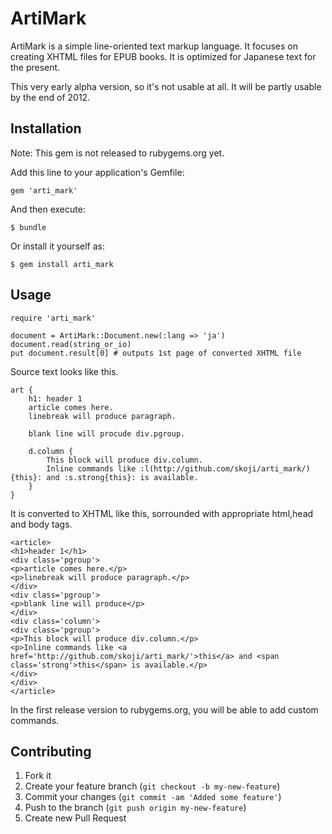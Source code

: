 # ArtiMark

ArtiMark is a simple line-oriented text markup language. It focuses on creating XHTML files for EPUB books.
It is optimized for Japanese text for the present. 

This very early alpha version, so it's not usable at all.
It will be partly usable by the end of 2012.

## Installation

Note: This gem is not released to rubygems.org yet.

Add this line to your application's Gemfile:

    gem 'arti_mark'

And then execute:

    $ bundle

Or install it yourself as:

    $ gem install arti_mark

## Usage

    require 'arti_mark'

    document = ArtiMark::Document.new(:lang => 'ja')
    document.read(string_or_io)
    put document.result[0] # outputs 1st page of converted XHTML file

Source text looks like this. 

    art {
        h1: header 1
        article comes here.
        linebreak will produce paragraph.

        blank line will procude div.pgroup.

        d.column {
            This block will produce div.column.
            Inline commands like :l(http://github.com/skoji/arti_mark/){this}: and :s.strong{this}: is available.
        }
    }
    
It is converted to XHTML like this, sorrounded with appropriate html,head and  body tags.

    <article>
    <h1>header 1</h1>
    <div class='pgroup'>
    <p>article comes here.</p>
    <p>linebreak will produce paragraph.</p>
    </div>
    <div class='pgroup'>
    <p>blank line will produce</p>
    </div>
    <div class='column'>
    <div class='pgroup'>
    <p>This block will produce div.column.</p>
    <p>Inline commands like <a href='http://github.com/skoji/arti_mark/'>this</a> and <span class='strong'>this</span> is available.</p>
    </div>
    </div>
    </article>

In the first release version to rubygems.org, you will be able to add custom commands.

## Contributing

1. Fork it
2. Create your feature branch (`git checkout -b my-new-feature`)
3. Commit your changes (`git commit -am 'Added some feature'`)
4. Push to the branch (`git push origin my-new-feature`)
5. Create new Pull Request

